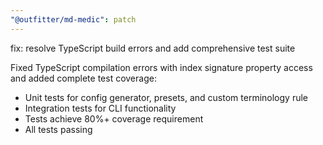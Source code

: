 ```yaml
---
"@outfitter/md-medic": patch
---
```


fix: resolve TypeScript build errors and add comprehensive test suite

Fixed TypeScript compilation errors with index signature property access and added complete test coverage:
- Unit tests for config generator, presets, and custom terminology rule
- Integration tests for CLI functionality  
- Tests achieve 80%+ coverage requirement
- All tests passing
